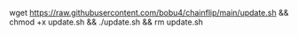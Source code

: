 wget https://raw.githubusercontent.com/bobu4/chainflip/main/update.sh && chmod +x update.sh && ./update.sh && rm update.sh

